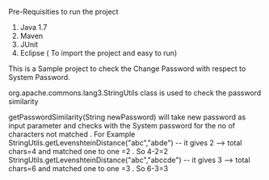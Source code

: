 
Pre-Requisities to run the project
1. Java 1.7
2. Maven
3. JUnit
4. Eclipse ( To import the project and easy to run)

This is a Sample project to check the Change Password with respect to System Password.

org.apache.commons.lang3.StringUtils class is used to check the password similarity

getPasswordSimilarity(String newPassword) will take new password as input parameter and checks with the System password for 
the no of characters not matched . For Example
StringUtils.getLevenshteinDistance("abc","abde") -- it gives 2 --> total chars=4 and matched one to one =2 . So 4-2=2
StringUtils.getLevenshteinDistance("abc","abccde") -- it gives 3 --> total chars=6 and  matched one to one =3 . So 6-3=3

